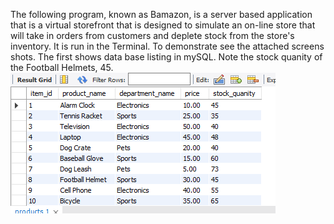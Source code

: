 The following program, known as Bamazon, is a server based application that is a virtual storefront that is designed to simulate an on-line store that will take in orders from customers and deplete stock from the store's inventory. It is run in the Terminal. To demonstrate see the attached screens shots. The first shows data base listing in mySQL. Note the stock quanity of the Football Helmets, 45.
![Alt Text](./images/bamazon_stock_quanity.png)
